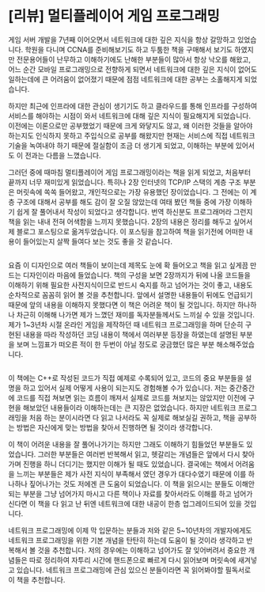 # [리뷰] 멀티플레이어 게임 프로그래밍

게임 서버 개발을 7년째 이어오면서 네트워크에 대한 깊은 지식을 항상 갈망하고 있었습니다. 학원을 다니며 CCNA를 준비해보기도 하고 두툼한 책을 구매해서 보기도 하였지만 전문용어들이 난무하고 이해하기에도 난해한 부분들이 많아서 항상 낙오를 해왔고, 어느 순간 모바일 프로그래밍으로 전향하게 되면서 네트워크에 대한 깊은 지식이 없어도 일하는데에 큰 어려움이 없어졌기 때문에 점점 네트워크에 대한 공부는 소홀해지게 되었습니다. 

하지만 최근에 인프라에 대한 관심이 생기기도 하고 클라우드를 통해 인프라를 구성하여 서비스를 해야하는 시점이 와서 네트워크에 대해 깊은 지식이 필요해지게 되었습니다. 이전에는 이론으로만 공부했었기 때문에 크게 와닿지도 않고, 왜 이러한 것들을 알아야하는지도 인식하지 못하고 주입식으로 공부를 해왔지만 현재는 서비스에 직접 네트워크 기술을 녹여내야 하기 때문에 절실함이 조금 더 생기게 되었고, 이해하는 부분에 있어서도 이 전과는 다름을 느꼈습니다. 

그러던 중에 때마침 멀티플레이어 게임 프로그래밍이라는 책을 읽게 되었고, 처음부터 끝까지 너무 재미있게 읽었습니다. 특히나 2장 인터넷의 TCP/IP 스택의 계층 구조 부분은 머릿속에 쏙쏙 들어왔고, 개인적으로는 가장 유용했던 장이었습니다. 그 전에는 이 계층 구조에 대해서 공부를 해도 감이 잘 오질 않았는데 여태 봤던 책들 중에 가장 이해하기 쉽게 잘 풀어내서 작성이 되었다고 생각합니다. 번역 하신분도 프로그래머라 그런지 책을 읽는 내내 전혀 어색함을 느끼지 못했습니다. 2장의 내용은 정리를 해두고 싶어서 제 블로그 포스팅으로 옮겨두었습니다. 이 포스팅을 참고하여 책을 읽기전에 어떠한 내용이 들어있는지 살짝 들여다 보는 것도 좋을 것 같습니다.

![]()

요즘 이 디자인으로 여러 책들이 보이는데 제목도 눈에 확 들어오고 책을 읽고 싶게끔 만드는 디자인이라 마음에 들었습니다. 책의 구성을 보면 2장까지가 뒤에 나올 코드들을 이해하기 위해 필요한 사전지식이므로 반드시 숙지를 하고 넘어가는 것이 좋고, 내용도 순차적으로 꼼꼼히 읽어 볼 것을 추천합니다. 앞에서 설명한 내용들이 뒤에도 언급되기 때문에 앞의 내용을 이해하지 못했다면 이 책은 어려운 책이 될 것입니다. 하지만 하나하나 차근히 이해해 나가면 제가 느꼈던 재미를 독자분들께서도 느끼실 수 있을 것입니다. 제가 1~3년차 시절 온라인 게임을 제작하던 때 네트워크 프로그래밍을 하며 단순히 구현된 내용을 따라 작성하던 코딩 내용이 책에서 여러부분 등장을 하였는데 설명된 부분을 보며 느낌표가 떠오른 적이 한 두번이 아닐 정도로 궁금했던 많은 부분 해소해주었습니다.

![]()

이 책에는 C++로 작성된 코드가 직접 예제로 수록되어 있고, 코드의 중요 부분들을 설명을 하고 있어서 실제 어떻게 사용이 되는지도 경험해볼 수가 있습니다. 저는 중간중간에 코드를 직접 쳐보면 읽는 흐름이 깨져서 실제로 코드를 쳐보지는 않았지만 이전에 구현을 해보았던 내용들이라 이해하는데는 큰 지장은 없었습니다. 하지만 네트워크 프로그래밍을 처음 하는 분이시라면 다 읽고 나서라도 꼭 실제로 해보실길 권하고, 책을 공부하는 방법은 자신에게 맞는 방법을 찾아서 진행하면 될 것이라 생각합니다.

이 책이 어려운 내용을 잘 풀어나가기는 하지만 그래도 이해하기 힘들었던 부분들도 있었습니다. 그러한 부분들은 여러번 반복해서 읽고, 헷갈리는 개념들은 앞에서 다시 찾아가며 진행을 하니 더디기는 했지만 이해가 될 때도 있었습니다. 결국에는 책에서 어려움을 느끼는 부분들은 제가 사전 지식이 부족해서 였던 경우가 대다수였기 때문에 이를 하나하나 짚어나가는 것도 저에겐 큰 도움이 되었습니다. 이 책을 읽으시는 분들도 이해안되는 부분을 그냥 넘어가지 마시고 다른 책이나 자료를 찾아서라도 이해를 하고 넘어가신다면 이 책을 다 읽고 난 뒤엔 네트워크에 대한 내공이 한층 업그레이드되어 있을 것입니다.

네트워크 프로그래밍에 이제 막 입문하는 분들과 저와 같은 5~10년차의 개발자에게도 네트워크 프로그래밍을 위한 기본 개념을 탄탄히 하는데 도움이 될 것이라 생각하고 반복해서 볼 것을 추천합니다. 저의 경우에는 이해하고 넘어가도 잘 잊어버려서 중요한 개념들은 따로 정리하여 자투리 시간에 핸드폰으로 빠르게 다시 읽어보며 머릿속에 새겨넣고 있습니다. 네트워크 프로그래밍에 관심 있으신 분들이라면 꼭 읽어봐야할 필독서로 이 책을 추천합니다.